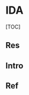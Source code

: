 # IDA

[TOC]



## Res


## Intro


## Ref
[MacOS安装IDA Pro 7.0 Crack]: https://ylcao.top/2022/01/09/macos安装ida-pro-7-0-crack全过程/
[MAC OS IDA 7.0 Mac 绿色版 BigSur可用 含keypatch插件]: https://www.52pojie.cn/thread-1437457-1-1.html
[ida mac安装2021年10月23号，mac11.6安装成功]: https://www.cnblogs.com/andy0816/p/15448681.html
